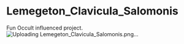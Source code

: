 # Lemegeton_Clavicula_Salomonis
Fun Occult influenced project.
![Uploading Lemegeton_Clavicula_Salomonis.png…]()
